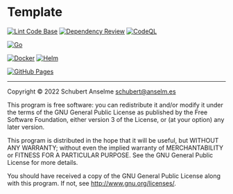 # Template

[![Lint Code Base](https://github.com/sanselme/default/actions/workflows/super-linter.yml/badge.svg)](https://github.com/sanselme/default/actions/workflows/super-linter.yml)
[![Dependency Review](https://github.com/sanselme/default/actions/workflows/dependency-review.yml/badge.svg)](https://github.com/sanselme/default/actions/workflows/dependency-review.yml)
[![CodeQL](https://github.com/sanselme/default/actions/workflows/codeql-analysis.yml/badge.svg)](https://github.com/sanselme/default/actions/workflows/codeql-analysis.yml)

[![Go](https://github.com/sanselme/default/actions/workflows/go.yml/badge.svg)](https://github.com/sanselme/default/actions/workflows/go.yml)

[![Docker](https://github.com/sanselme/default/actions/workflows/docker-publish.yml/badge.svg)](https://github.com/sanselme/default/actions/workflows/docker-publish.yml)
[![Helm](https://github.com/sanselme/default/actions/workflows/helm.yml/badge.svg)](https://github.com/sanselme/default/actions/workflows/helm.yml)

[![GitHub Pages](https://github.com/sanselme/default/actions/workflows/pages.yml/badge.svg)](https://github.com/sanselme/default/actions/workflows/pages.yml)

---

Copyright © 2022 Schubert Anselme <schubert@anselm.es>

This program is free software: you can redistribute it and/or modify
it under the terms of the GNU General Public License as published by
the Free Software Foundation, either version 3 of the License, or
(at your option) any later version.

This program is distributed in the hope that it will be useful,
but WITHOUT ANY WARRANTY; without even the implied warranty of
MERCHANTABILITY or FITNESS FOR A PARTICULAR PURPOSE.  See the
GNU General Public License for more details.

You should have received a copy of the GNU General Public License
along with this program. If not, see <http://www.gnu.org/licenses/>.
